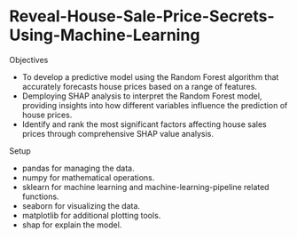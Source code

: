 # Reveal-House-Sale-Price-Secrets-Using-Machine-Learning

Objectives

- To develop a predictive model using the Random Forest algorithm that accurately forecasts house prices based on a range of features.
- Demploying SHAP analysis to interpret the Random Forest model, providing insights into how different variables influence the prediction of house prices.
- Identify and rank the most significant factors affecting house sales prices through comprehensive SHAP value analysis.

Setup

- pandas for managing the data.
- numpy for mathematical operations.
- sklearn for machine learning and machine-learning-pipeline related functions.
- seaborn for visualizing the data.
- matplotlib for additional plotting tools.
- shap for explain the model.
